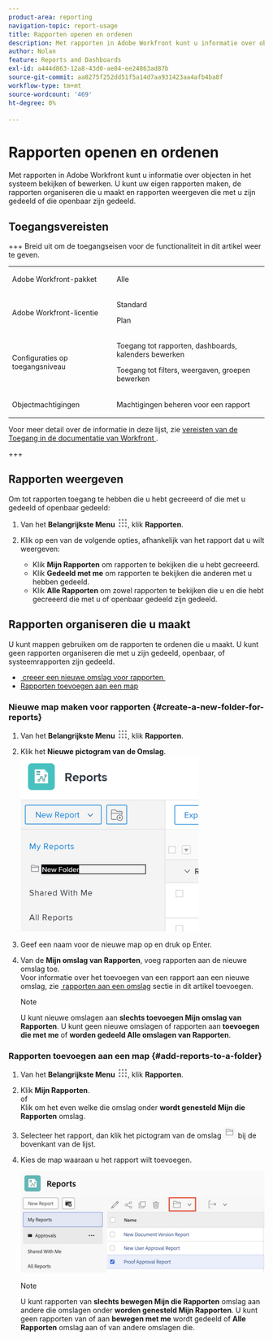 ```yaml
---
product-area: reporting
navigation-topic: report-usage
title: Rapporten openen en ordenen
description: Met rapporten in Adobe Workfront kunt u informatie over objecten in het systeem bekijken of bewerken. U kunt uw eigen rapporten maken, de rapporten organiseren die u maakt en rapporten weergeven die met u zijn gedeeld of die openbaar zijn gedeeld.
author: Nolan
feature: Reports and Dashboards
exl-id: a444d863-12a8-43d0-ae84-ee24863ad87b
source-git-commit: aa8275f252dd51f5a14d7aa931423aa4afb4ba8f
workflow-type: tm+mt
source-wordcount: '469'
ht-degree: 0%

---
```


# Rapporten openen en ordenen

Met rapporten in Adobe Workfront kunt u informatie over objecten in het systeem bekijken of bewerken. U kunt uw eigen rapporten maken, de rapporten organiseren die u maakt en rapporten weergeven die met u zijn gedeeld of die openbaar zijn gedeeld.

## Toegangsvereisten

+++ Breid uit om de toegangseisen voor de functionaliteit in dit artikel weer te geven. 

<table style="table-layout:auto"> 
 <col> 
 <col> 
 <tbody> 
  <tr> 
   <td role="rowheader">Adobe Workfront-pakket</td> 
   <td> <p>Alle</p> </td> 
  </tr> 
  <tr> 
   <td role="rowheader">Adobe Workfront-licentie</td> 
   <td> 
   <p>Standard</p>
   <p>Plan </p> </td> 
  </tr> 
  <tr> 
   <td role="rowheader">Configuraties op toegangsniveau</td> 
   <td> <p>Toegang tot rapporten, dashboards, kalenders bewerken</p> <p>Toegang tot filters, weergaven, groepen bewerken</p></td> 
  </tr> 
  <tr> 
   <td role="rowheader">Objectmachtigingen</td> 
   <td> <p>Machtigingen beheren voor een rapport</p></td> 
  </tr> 
 </tbody> 
</table>

Voor meer detail over de informatie in deze lijst, zie [&#x200B; vereisten van de Toegang in de documentatie van Workfront &#x200B;](/help/quicksilver/administration-and-setup/add-users/access-levels-and-object-permissions/access-level-requirements-in-documentation.md).

+++

## Rapporten weergeven

Om tot rapporten toegang te hebben die u hebt gecreeerd of die met u gedeeld of openbaar gedeeld:

1. Van het **Belangrijkste Menu** ![&#x200B; Belangrijkste pictogram van het Menu &#x200B;](assets/main-menu-icon.png), klik **Rapporten**.

1. Klik op een van de volgende opties, afhankelijk van het rapport dat u wilt weergeven:

   * Klik **Mijn Rapporten** om rapporten te bekijken die u hebt gecreeerd.
   * Klik **Gedeeld met me** om rapporten te bekijken die anderen met u hebben gedeeld.
   * Klik **Alle Rapporten** om zowel rapporten te bekijken die u en die hebt gecreeerd die met u of openbaar gedeeld zijn gedeeld.

## Rapporten organiseren die u maakt

U kunt mappen gebruiken om de rapporten te ordenen die u maakt. U kunt geen rapporten organiseren die met u zijn gedeeld, openbaar, of systeemrapporten zijn gedeeld.

* [&#x200B; creeer een nieuwe omslag voor rapporten &#x200B;](#create-a-new-folder-for-reports)
* [Rapporten toevoegen aan een map](#add-reports-to-a-folder)

### Nieuwe map maken voor rapporten {#create-a-new-folder-for-reports}

1. Van het **Belangrijkste Menu** ![&#x200B; Belangrijkste pictogram van het Menu &#x200B;](assets/main-menu-icon.png), klik **Rapporten**.

1. Klik het **Nieuwe pictogram van de Omslag**.\
   ![&#x200B; Nieuw omslagpictogram &#x200B;](assets/nwe-new-folder-350x346.png)

1. Geef een naam voor de nieuwe map op en druk op Enter.
1. Van de **Mijn omslag van Rapporten**, voeg rapporten aan de nieuwe omslag toe.\
   Voor informatie over het toevoegen van een rapport aan een nieuwe omslag, zie [&#x200B; rapporten aan een omslag &#x200B;](#add-reports-to-a-folder) sectie in dit artikel toevoegen.

   >[!NOTE]
   >
   >U kunt nieuwe omslagen aan **slechts toevoegen Mijn omslag van Rapporten**. U kunt geen nieuwe omslagen of rapporten aan **toevoegen die met me** of **worden gedeeld Alle omslagen van Rapporten**.

### Rapporten toevoegen aan een map {#add-reports-to-a-folder}

1. Van het **Belangrijkste Menu** ![&#x200B; Belangrijkste pictogram van het Menu &#x200B;](assets/main-menu-icon.png), klik **Rapporten**.

1. Klik **Mijn Rapporten**.\
   of\
   Klik om het even welke die omslag onder **wordt genesteld Mijn die Rapporten** omslag.

1. Selecteer het rapport, dan klik het pictogram van de omslag ![&#x200B; Omslag &#x200B;](assets/folder-icon.png) bij de bovenkant van de lijst.

1. Kies de map waaraan u het rapport wilt toevoegen.

   ![&#x200B; kies een omslag om het rapport te bewegen &#x200B;](assets/choose-folder.png)

   >[!NOTE]
   >
   >U kunt rapporten van **slechts bewegen Mijn die Rapporten** omslag aan andere die omslagen onder **worden genesteld Mijn Rapporten**. U kunt geen rapporten van of aan **bewegen met me** wordt gedeeld of **Alle Rapporten** omslag aan of van andere omslagen die.



